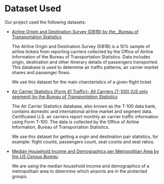 # Dataset Used
Our project used the following datasets:

* [Airline Origin and Destination Survey (DB1B) by the _Bureau of Transportation Statistics](https://www.transtats.bts.gov/Tables.asp?QO_VQ=EFI&QO_anzr=Nv4yv0r%FDb4vtv0%FDn0q%FDQr56v0n6v10%FDf748rB%FD%FLQOEO%FM&QO_fu146_anzr=b4vtv0%FDn0q%FDQr56v0n6v10%FDf748rB)

  The Airline Origin and Destination Survey (DB1B) is a 10% sample of airline tickets from reporting carriers collected by the Office of Airline Information of the Bureau of Transportation Statistics. Data includes origin, destination and other itinerary details of passengers transported. This database is used to determine air traffic patterns, air carrier market shares and passenger flows.
  
  We use this dataset for the main charcteristics of a given flight ticket
* [Air Carrier Statistics (Form 41 Traffic)- All Carriers (T-100) (US only segment) by the _Bureau of Transportation Statistics_](https://www.transtats.bts.gov/Tables.asp?QO_VQ=EEE&QO_anzr=Nv4%FDPn44vr4%FDf6n6v56vp5%FD%FLS14z%FDHE%FDg4nssvp%FM-%FDNyy%FDPn44vr45&QO_fu146_anzr=Nv4%FDPn44vr45)

  The Air Carrier Statistics database, also known as the T-100 data bank, contains domestic and international airline market and segment data. Certificated U.S. air carriers report monthly air carrier traffic information using Form T-100. The data is collected by the Office of Airline Information, Bureau of Transportation Statistics.
  
  We use this dataset for getting a orgin and destination pair statistics, for example: flight counts, passengers count, seat counts and seat ratios.

* [Median Household Income and Demographics per Metropolitian Area by the _US Census Bureau_](https://www.census.gov/)

  We are using the median household income and demographics of a metropolitain area to determine which airports are in the protected groups.
